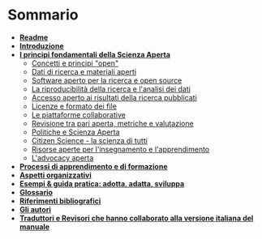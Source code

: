 # Sommario

* **[Readme](README.md)**
* **[Introduzione](01Introduction/README.md)**
* **[I principi fondamentali della Scienza Aperta](02OpenScienceBasics/README.md)**
	* [Concetti e principi "open"](02OpenScienceBasics/01OpenConceptsAndPrinciples.md)
	* [Dati di ricerca e materiali aperti](02OpenScienceBasics/02OpenResearchDataAndMaterials.md)
	* [Software aperto per la ricerca e open source](02OpenScienceBasics/03OpenResearchSoftwareAndOpenSource.md)
	* [La riproducibilità della ricerca e l'analisi dei dati](02OpenScienceBasics/04ReproducibleResearchAndDataAnalysis.md)
	* [Accesso aperto ai risultati della ricerca pubblicati](02OpenScienceBasics/05OpenAccessToPublishedResearchResults.md)
	* [Licenze e formato dei file](02OpenScienceBasics/06OpenLicensingAndFileFormats.md)
	* [Le piattaforme collaborative](02OpenScienceBasics/07CollaborativePlatforms.md)
	* [Revisione tra pari aperta, metriche e valutazione](02OpenScienceBasics/08OpenPeerReviewMetricsAndEvaluation.md)
	* [Politiche e Scienza Aperta](02OpenScienceBasics/09OpenSciencePolicies.md)
	* [Citizen Science - la scienza di tutti](02OpenScienceBasics/10CitizenScience.md)
	* [Risorse aperte per l'insegnamento e l'apprendimento](02OpenScienceBasics/11OpenEducationalResources.md)
	* [L'advocacy aperta](02OpenScienceBasics/12OpenAdvocacy.md)
* **[Processi di apprendimento e di formazione](03OnLearningAndTraining/README.md)**
* **[Aspetti organizzativi](04OrganizationalAspects/README.md)**
* **[Esempi & guida pratica: adotta, adatta, sviluppa](05ExamplesAndPracticalGuidance/README.md)**
* **[Glossario](06Glossary/README.md)**
* **[Riferimenti bibliografici](07References/README.md)**
* **[Gli autori](08AboutTheAuthorsAndFacilitators/README.md)**
* **[Traduttori e Revisori che hanno collaborato alla versione italiana del manuale](09AboutItalianTranslatorsRevisioners/README.md)** 


